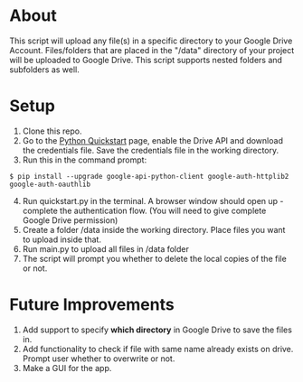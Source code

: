 # About

This script will upload any file(s) in a specific directory to your Google Drive Account. Files/folders that are placed in the "/data" directory of your project will be uploaded to Google Drive. This script supports nested folders and subfolders as well.  

# Setup
1. Clone this repo. 
2. Go to the [Python Quickstart](https://developers.google.com/drive/api/v3/quickstart/python) page, enable the Drive API and download the credentials file. Save the credentials file in the working directory.
3. Run this in the command prompt: 
```shell
$ pip install --upgrade google-api-python-client google-auth-httplib2 google-auth-oauthlib
```
4. Run quickstart.py in the terminal. A browser window should open up - complete the authentication flow. (You will need to give complete Google Drive permission)
5. Create a folder /data inside the working directory. Place files you want to upload inside that.
5. Run main.py to upload all files in /data folder
6. The script will prompt you whether to delete the local copies of the file or not. 

# Future Improvements 

1. Add support to specify **which directory** in Google Drive to save the files in.
2. Add functionality to check if file with same name already exists on drive. Prompt user whether to overwrite or not.
3. Make a GUI for the app. 